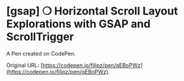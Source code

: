 # [gsap] ❍ Horizontal Scroll Layout Explorations with GSAP and ScrollTrigger

A Pen created on CodePen.

Original URL: [https://codepen.io/filipz/pen/qEBoPWz](https://codepen.io/filipz/pen/qEBoPWz).

